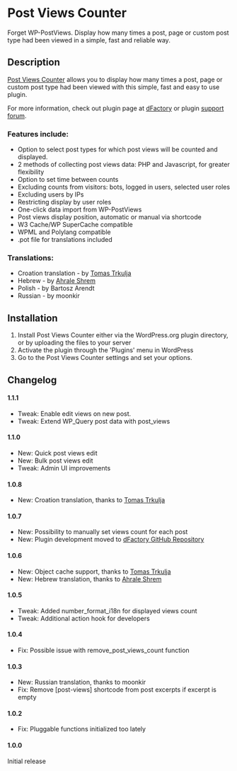 # Post Views Counter #

Forget WP-PostViews. Display how many times a post, page or custom post type had been viewed in a simple, fast and reliable way.

## Description ##

[Post Views Counter](http://www.dfactory.eu/plugins/post-views-counter/) allows you to display how many times a post, page or custom post type had been viewed with this simple, fast and easy to use plugin.

For more information, check out plugin page at [dFactory](http://www.dfactory.eu/) or plugin [support forum](http://www.dfactory.eu/support/forum/post-views-counter/).

### Features include: ###

* Option to select post types for which post views will be counted and displayed.
* 2 methods of collecting post views data: PHP and Javascript, for greater flexibility
* Option to set time between counts
* Excluding counts from visitors: bots, logged in users, selected user roles
* Excluding users by IPs
* Restricting display by user roles
* One-click data import from WP-PostViews
* Post views display position, automatic or manual via shortcode
* W3 Cache/WP SuperCache compatible
* WPML and Polylang compatible
* .pot file for translations included

### Translations: ###
* Croation translation - by [Tomas Trkulja](http://zytzagoo.net/blog/)
* Hebrew - by [Ahrale Shrem](http://atar4u.com/)
* Polish - by Bartosz Arendt
* Russian - by moonkir

## Installation ##

1. Install Post Views Counter either via the WordPress.org plugin directory, or by uploading the files to your server
2. Activate the plugin through the 'Plugins' menu in WordPress
3. Go to the Post Views Counter settings and set your options.

## Changelog ##

#### 1.1.1 ####
* Tweak: Enable edit views on new post.
* Tweak: Extend WP_Query post data with post_views

#### 1.1.0 ####
* New: Quick post views edit
* New: Bulk post views edit
* Tweak: Admin UI improvements

#### 1.0.8 ####
* New: Croation translation, thanks to [Tomas Trkulja](http://zytzagoo.net/blog/)

#### 1.0.7 ####
* New: Possibility to manually set views count for each post
* New: Plugin development moved to [dFactory GitHub Repository](https://github.com/dfactoryplugins)

#### 1.0.6 ####
* New: Object cache support, thanks to [Tomas Trkulja](http://zytzagoo.net/blog/)
* New: Hebrew translation, thanks to [Ahrale Shrem](http://atar4u.com/)

#### 1.0.5 ####
* Tweak: Added number_format_i18n for displayed views count
* Tweak: Additional action hook for developers

#### 1.0.4 ####
* Fix: Possible issue with remove_post_views_count function

#### 1.0.3 ####
* New: Russian translation, thanks to moonkir
* Fix: Remove [post-views] shortcode from post excerpts if excerpt is empty

#### 1.0.2 ####
* Fix: Pluggable functions initialized too lately

#### 1.0.0 ####
Initial release